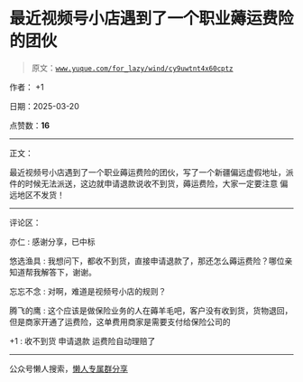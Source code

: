 # 最近视频号小店遇到了一个职业薅运费险的团伙

> 原文：[`www.yuque.com/for_lazy/wind/cy9uwtnt4x60cptz`](https://www.yuque.com/for_lazy/wind/cy9uwtnt4x60cptz)

作者： +1

日期：2025-03-20

点赞数：**16**

* * *

正文：

最近视频号小店遇到了一个职业薅运费险的团伙，写了一个新疆偏远虚假地址，派件的时候无法派送，这边就申请退款说收不到货，薅运费险，大家一定要注意
偏远地区不发货！

* * *

评论区：

亦仁 : 感谢分享，已中标

悠选渔具 : 我想问下，都收不到货，直接申请退款了，那还怎么薅运费险？哪位亲知道帮我解答下，谢谢。

忘忘不念 : 对啊，难道是视频号小店的规则？

腾飞的鹰 : 这个应该是做保险业务的人在薅羊毛吧，客户没有收到货，货物退回，但是商家开通了运费险，这单费用商家是需要支付给保险公司的

+1 : 收不到货 申请退款 运费险自动理赔了

* * *

公众号懒人搜索，[懒人专属群分享](https://lazybook.fun/#/blog/group)